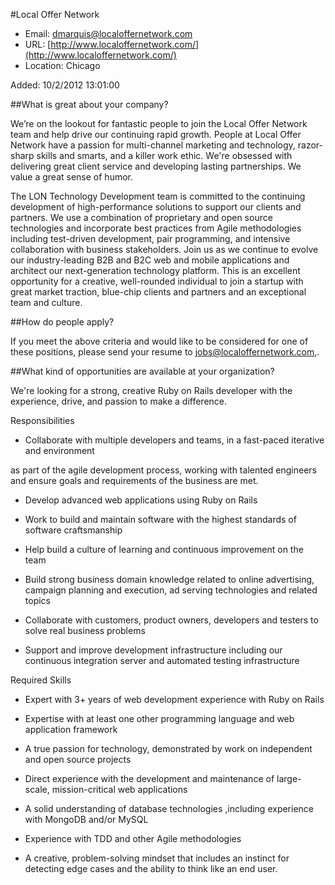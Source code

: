 
#Local Offer Network

* Email: [dmarquis@localoffernetwork.com](mailto:dmarquis@localoffernetwork.com)
* URL: [http://www.localoffernetwork.com/](http://www.localoffernetwork.com/)
* Location: Chicago

Added: 10/2/2012 13:01:00

##What is great about your company?

We’re on the lookout for fantastic people to join the Local Offer Network team and help drive our continuing rapid growth.  People at Local Offer Network have a passion for multi-channel marketing and technology, razor-sharp skills and smarts, and a killer work ethic. We're obsessed with delivering great client service and developing lasting partnerships. We value a great sense of humor. 

The LON Technology Development team is committed to the continuing development of high-performance solutions to support our clients and partners. We use a combination of proprietary and open source technologies and incorporate best practices from Agile methodologies including test-driven development, pair programming, and intensive collaboration with business stakeholders. Join us as we continue to evolve our industry-leading B2B and B2C web and mobile applications and architect our next-generation technology platform. This is an excellent opportunity for a creative, well-rounded individual to join a startup with great market traction, blue-chip clients and partners and an exceptional team and culture.



##How do people apply?

If you meet the above criteria and would like to be considered for one of these positions, please send your resume to jobs@localoffernetwork.com,.

##What kind of opportunities are available at your organization?

We're looking for a strong, creative Ruby on Rails developer with the experience, drive, and passion to make a difference. 

Responsibilities

 * Collaborate with multiple developers and teams, in a fast-paced iterative and environment 

as part of the agile development process, working with talented engineers and ensure goals and requirements of the business are met.

 * Develop advanced web applications using Ruby on Rails

 * Work to build and maintain software with the highest standards of software craftsmanship

 * Help build a culture of learning and continuous improvement on the team

 * Build strong business domain knowledge related to online advertising, campaign planning and execution, ad serving technologies and related topics

 * Collaborate with customers, product owners, developers and testers to solve real business problems

 * Support and improve development infrastructure including our continuous integration server and automated testing infrastructure

Required Skills

 * Expert with 3+ years of web development experience with Ruby on Rails

 * Expertise with at least one other programming language and web application framework

 * A true passion for technology, demonstrated by work on independent and open source projects

 * Direct experience with the development and maintenance of large-scale, mission-critical web applications

 * A solid understanding of database technologies ,including experience with MongoDB and/or MySQL

 * Experience with TDD and other Agile methodologies 

 * A creative, problem-solving mindset that includes an instinct for detecting edge cases and the ability to think like an end user.



		